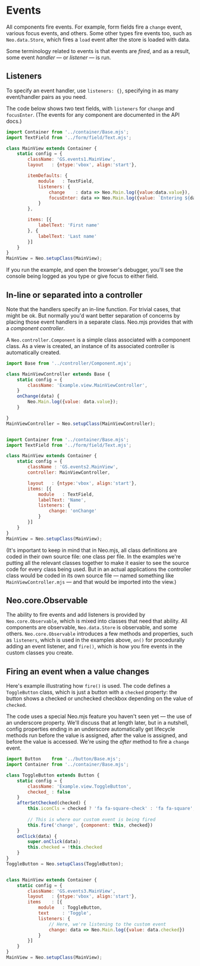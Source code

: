 # Events

All components fire events. For example, form fields fire a `change` event, various 
focus events, and others. Some other types fire events too, such as `Neo.data.Store`, 
which fires a `load` event after the store is loaded with data.

Some terminology related to events is that events are _fired_, and as a result, some 
event _handler_ &mdash; or _listener_ &mdash; is run.

## Listeners

To specify an event handler, use `listeners: {}`, specifying in as many event/handler
pairs as you need. 

The code below shows two text fields, with `listeners` for `change` and `focusEnter`.
(The events for any component are documented in the API docs.)

```javascript live-preview
import Container from '../container/Base.mjs';
import TextField from '../form/field/Text.mjs';

class MainView extends Container {
    static config = {
        className: 'GS.events1.MainView',
        layout   : {ntype:'vbox', align:'start'},

        itemDefaults: {
            module   : TextField,
            listeners: {
                change    : data => Neo.Main.log({value:data.value}),
                focusEnter: data => Neo.Main.log({value: `Entering ${data.component.labelText}`}) 
            }
        },

        items: [{
            labelText: 'First name'
        }, {
            labelText: 'Last name'
        }]
    }
}
MainView = Neo.setupClass(MainView);
```

If you run the example, and open the browser's debugger, you'll see the console being logged as you type or give
focus to either field.

## In-line or separated into a controller

Note that the handlers specify an in-line function. For trivial cases, that might be ok. But normally
you'd want better separation of concerns by placing those event handlers in a separate class. Neo.mjs provides
that with a _component controller_. 

A `Neo.controller.Component` is a simple class associated with a component class. As a view is created, an 
instance of its associated controller is automatically created. 

```javascript live-preview
import Base from '../controller/Component.mjs';

class MainViewController extends Base {
    static config = {
        className: 'Example.view.MainViewController',
    }
    onChange(data) {
        Neo.Main.log({value: data.value});
    }

}
MainViewController = Neo.setupClass(MainViewController);


import Container from '../container/Base.mjs';
import TextField from '../form/field/Text.mjs';

class MainView extends Container {
    static config = {
        className : 'GS.events2.MainView',
        controller: MainViewController,

        layout   : {ntype:'vbox', align:'start'},
        items: [{
            module   : TextField,
            labelText: 'Name',
            listeners: {
                change: 'onChange'
            }
        }]
    }
}
MainView = Neo.setupClass(MainView);
```



(It's important to keep in mind that in Neo.mjs, all class definitions are coded in their own
source file: one class per file. In the examples we're putting all the relevant classes together
to make it easier to see the source code for every class being used. But in an 
actual applications the controller class would be coded in its own source file &mdash; named something
like `MainViewController.mjs` &mdash; and that would be imported into the view.)

## Neo.core.Observable

The ability to fire events and add listeners is provided by `Neo.core.Observable`, which is mixed into 
classes that need that ability. All components are observable, `Neo.data.Store` is observable, and some
others. `Neo.core.Observable` introduces a few methods and properties, such as `listeners`, which
is used in the examples above, `on()` for procedurally adding an event listener, and `fire()`, which is 
how you fire events in the custom classes you create.

## Firing an event when a value changes

Here's example illustrating how `fire()` is used. The code defines a `ToggleButton`
class, which is just a button with a `checked` property: the button shows a checked or unchecked
checkbox depending on the value of `checked`. 

The code uses a special Neo.mjs feature you haven't seen yet &mdash; the use of an underscore property. 
We'll discuss that at length later, but in a nutshell, config properties ending in an underscore 
automatically get lifecycle methods run before the value is assigned, after the value is assigned, and 
before the value is accessed. We're using the _after_ method to fire a `change` event.


```javascript live-preview
import Button    from '../button/Base.mjs';
import Container from '../container/Base.mjs';

class ToggleButton extends Button {
    static config = {
        className: 'Example.view.ToggleButton',
        checked_ : false
    }
    afterSetChecked(checked) {
        this.iconCls = checked ? 'fa fa-square-check' : 'fa fa-square';
        
        // This is where our custom event is being fired
        this.fire('change', {component: this, checked})
    }
    onClick(data) {
        super.onClick(data); 
        this.checked = !this.checked
    }
}
ToggleButton = Neo.setupClass(ToggleButton);


class MainView extends Container {
    static config = {
        className: 'GS.events3.MainView',
        layout   : {ntype:'vbox', align:'start'},
        items    : [{
            module   : ToggleButton,
            text     : 'Toggle',
            listeners: {
                // Here, we're listening to the custom event
                change: data => Neo.Main.log({value: data.checked})
            }
        }]
    }
}
MainView = Neo.setupClass(MainView);
```
